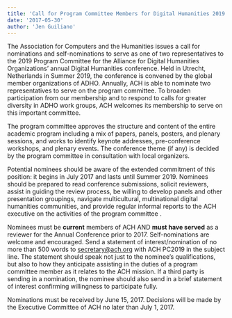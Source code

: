 ```yaml
---
title: 'Call for Program Committee Members for Digital Humanities 2019'
date: '2017-05-30'
author: 'Jen Guiliano'
---
```

The Association for Computers and the Humanities issues a call for nominations and self-nominations to serve as one of two representatives to the 2019 Program Committee for the Alliance for Digital Humanities Organizations’ annual Digital Humanities conference. Held in Utrecht, Netherlands in Summer 2019, the conference is convened by the global member organizations of ADHO. Annually, ACH is able to nominate two representatives to serve on the program committee. To broaden participation from our membership and to respond to calls for greater diversity in ADHO work groups, ACH welcomes its membership to serve on this important committee.

The program committee approves the structure and content of the entire academic program including a mix of papers, panels, posters, and plenary sessions, and works to identify keynote addresses, pre-conference workshops, and plenary events. The conference theme (if any) is decided by the program committee in consultation with local organizers.

Potential nominees should be aware of the extended commitment of this position: it begins in July 2017 and lasts until Summer 2019. Nominees should be prepared to read conference submissions, solicit reviewers, assist in guiding the review process, be willing to develop panels and other presentation groupings, navigate multicultural, multinational digital humanities communities, and provide regular informal reports to the ACH executive on the activities of the program committee .

Nominees must be **current** members of ACH AND **must have served** as a reviewer for the Annual Conference prior to 2017. Self-nominations are welcome and encouraged. Send a statement of interest/nomination of no more than 500 words to [secretary@ach.org](secretary@ach.org) with ACH PC2019 in the subject line. The statement should speak not just to the nominee’s qualifications, but also to how they anticipate assisting in the duties of a program committee member as it relates to the ACH mission. If a third party is sending in a nomination, the nominee should also send in a brief statement of interest confirming willingness to participate fully.

Nominations must be received by June 15, 2017. Decisions will be made by the Executive Committee of ACH no later than July 1, 2017.
